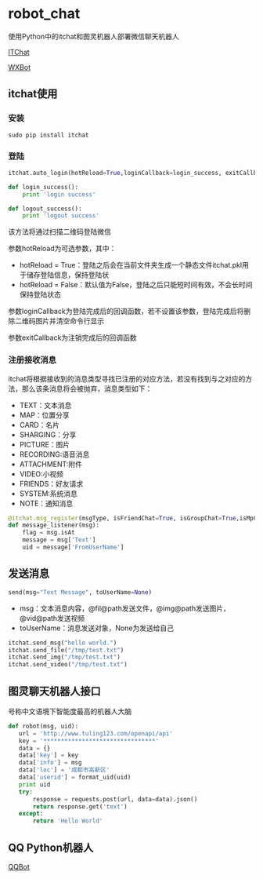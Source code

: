 # robot_chat
使用Python中的itchat和图灵机器人部署微信聊天机器人

[ITChat](https://itchat.readthedocs.io/zh/latest/)

[WXBot](https://github.com/liuwons/wxBot)

## itchat使用

### 安装

```
sudo pip install itchat
```

### 登陆

```python
itchat.auto_login(hotReload=True,loginCallback=login_success, exitCallback=logout_success)

def login_success():
    print 'login success'

def logout_success():
    print 'logout success'
```

该方法将通过扫描二维码登陆微信

参数hotReload为可选参数，其中：

- hotReload = True：登陆之后会在当前文件夹生成一个静态文件itchat.pkl用于储存登陆信息，保持登陆状
- hotReload = False：默认值为False，登陆之后只能短时间有效，不会长时间保持登陆状态

参数loginCallback为登陆完成后的回调函数，若不设置该参数，登陆完成后将删除二维码图片并清空命令行显示

参数exitCallback为注销完成后的回调函数

### 注册接收消息

itchat将根据接收到的消息类型寻找已注册的对应方法，若没有找到与之对应的方法，那么该条消息将会被抛弃，消息类型如下：

- TEXT：文本消息
- MAP：位置分享
- CARD：名片
- SHARGING：分享
- PICTURE：图片
- RECORDING:语音消息
- ATTACHMENT:附件
- VIDEO:小视频
- FRIENDS：好友请求
- SYSTEM:系统消息
- NOTE：通知消息

```python
@itchat.msg_register(msgType, isFriendChat=True, isGroupChat=True,isMpChat=True)
def message_listener(msg):
    flag = msg.isAt
    message = msg['Text']
    uid = message['FromUserName']
```

## 发送消息

```python
send(msg="Text Message", toUserName=None)
```

- msg：文本消息内容，@fil@path发送文件，@img@path发送图片，@vid@path发送视频
- toUserName：消息发送对象，None为发送给自己

```python
itchat.send_msg("hello world.")
itchat.send_file("/tmp/test.txt")
itchat.send_img("/tmp/test.txt")
itchat.send_video("/tmp/test.txt")
```

## 图灵聊天机器人接口

号称中文语境下智能度最高的机器人大脑

 ```python
 def robot(msg, uid):
    url = 'http://www.tuling123.com/openapi/api'
    key = '********************************'
    data = {}
    data['key'] = key
    data['info'] = msg
    data['loc'] = '成都市高新区'
    data['userid'] = format_uid(uid)
    print uid
    try:
        response = requests.post(url, data=data).json()
        return response.get('text')
    except:
        return 'Hello World'
```

## QQ Python机器人

[QQBot](https://github.com/pandolia/qqbot/)